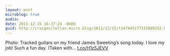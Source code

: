```yaml
---
layout: post
microblog: true
audio: 
date: 2011-12-15 16:37:24 -0600
guid: http://craigmcclellan.micro.blog/2011/12/15/t147445177315889152.html
---
```

Photo: Tracked guitars on my friend James Sweeting’s song today. I love my job! Such a fun day. (Taken with... [t.co/H1z5JEVV](http://t.co/H1z5JEVV)
